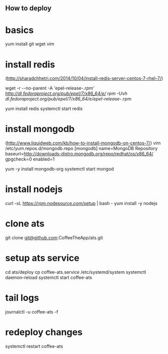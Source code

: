 ## How to deploy

# basics
yum install git wget vim

# install redis
(http://sharadchhetri.com/2014/10/04/install-redis-server-centos-7-rhel-7/)

wget -r --no-parent -A 'epel-release-*.rpm' http://dl.fedoraproject.org/pub/epel/7/x86_64/e/
rpm -Uvh dl.fedoraproject.org/pub/epel/7/x86_64/e/epel-release-*.rpm

yum install redis
systemctl start redis

# install mongodb
(http://www.liquidweb.com/kb/how-to-install-mongodb-on-centos-7/)
vim /etc/yum.repos.d/mongodb.repo
    [mongodb]
    name=MongoDB Repository
    baseurl=http://downloads-distro.mongodb.org/repo/redhat/os/x86_64/
    gpgcheck=0
    enabled=1

yum -y install mongodb-org
systemctl start mongod

# install nodejs
curl -sL https://rpm.nodesource.com/setup | bash -
yum install -y nodejs

# clone ats
git clone git@github.com:CoffeeTheApp/ats.git

# setup ats service
cd ats/deploy
cp coffee-ats.service /etc/systemd/system
systemctl daemon-reload
systemctl start coffee-ats

# tail logs
journalctl -u coffee-ats -f

# redeploy changes
systemctl restart coffee-ats
